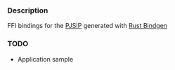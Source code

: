 ### Description

FFI bindings for the [PJSIP](https://pjsip.org/) generated with [Rust Bindgen](https://rust-lang.github.io/rust-bindgen/)

### TODO
 * Application sample
